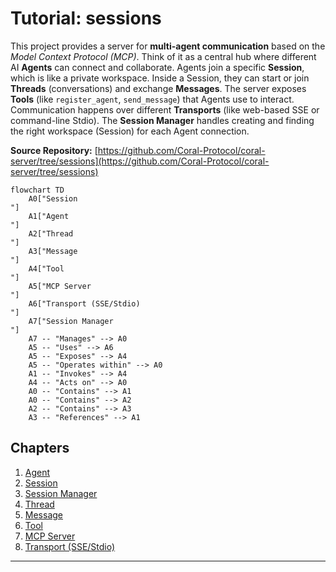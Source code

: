 # Tutorial: sessions

This project provides a server for **multi-agent communication** based on the *Model Context Protocol (MCP)*.
Think of it as a central hub where different AI **Agents** can connect and collaborate.
Agents join a specific **Session**, which is like a private workspace. Inside a Session, they can start or join **Threads** (conversations) and exchange **Messages**.
The server exposes **Tools** (like `register_agent`, `send_message`) that Agents use to interact.
Communication happens over different **Transports** (like web-based SSE or command-line Stdio). The **Session Manager** handles creating and finding the right workspace (Session) for each Agent connection.


**Source Repository:** [https://github.com/Coral-Protocol/coral-server/tree/sessions](https://github.com/Coral-Protocol/coral-server/tree/sessions)

```mermaid
flowchart TD
    A0["Session
"]
    A1["Agent
"]
    A2["Thread
"]
    A3["Message
"]
    A4["Tool
"]
    A5["MCP Server
"]
    A6["Transport (SSE/Stdio)
"]
    A7["Session Manager
"]
    A7 -- "Manages" --> A0
    A5 -- "Uses" --> A6
    A5 -- "Exposes" --> A4
    A5 -- "Operates within" --> A0
    A1 -- "Invokes" --> A4
    A4 -- "Acts on" --> A0
    A0 -- "Contains" --> A1
    A0 -- "Contains" --> A2
    A2 -- "Contains" --> A3
    A3 -- "References" --> A1
```

## Chapters

1. [Agent
](01_agent_.md)
2. [Session
](02_session_.md)
3. [Session Manager
](03_session_manager_.md)
4. [Thread
](04_thread_.md)
5. [Message
](05_message_.md)
6. [Tool
](06_tool_.md)
7. [MCP Server
](07_mcp_server_.md)
8. [Transport (SSE/Stdio)
](08_transport__sse_stdio__.md)


---
